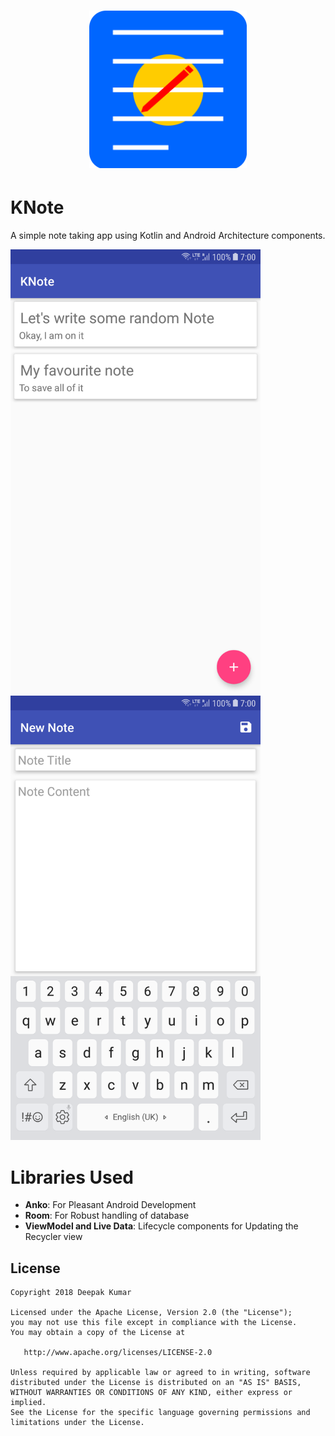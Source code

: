 ﻿<h1 align=center>
<img src="screenshots/KNote_icon.svg" width=50%>
</h1>

# KNote
A simple note taking app using Kotlin and Android Architecture components.


<img alt="KNote-demo" src="App-demo-main.png" width="400" >
<img alt="KNote-demo" src="App-demo-new-note.png" width="400">

# Libraries Used
- **Anko**: For Pleasant Android Development
- **Room**: For Robust handling of database
- **ViewModel and Live Data**: Lifecycle components for Updating the Recycler view

License
-------
    Copyright 2018 Deepak Kumar
    
    Licensed under the Apache License, Version 2.0 (the "License");
    you may not use this file except in compliance with the License.
    You may obtain a copy of the License at
    
       http://www.apache.org/licenses/LICENSE-2.0
    
    Unless required by applicable law or agreed to in writing, software
    distributed under the License is distributed on an "AS IS" BASIS,
    WITHOUT WARRANTIES OR CONDITIONS OF ANY KIND, either express or implied.
    See the License for the specific language governing permissions and
    limitations under the License.
 

